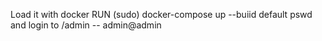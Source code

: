 Load it with docker
RUN (sudo) docker-compose up --buiid 
default pswd and login to /admin -- admin@admin
